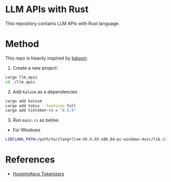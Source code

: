 # LLM APIs with Rust

This repository contains LLM APIs with Rust language.

# Method

This repo is heavily inspired by [kalosm](https://crates.io/crates/kalosm).

1. Create a new project:
```bash
cargo llm_apis
cd ./llm_apis
```

2. Add `Kalosm` as a dependencies
```bash
cargo add kalosm
cargo add tokio --features full
cargo add tiktoken-rs = "0.5.9"
```

3. Run `main.rs` as below.
  - For Windows

```bash
LIBCLANG_PATH=/path/to/clang+llvm-XX.X.XX-x86_64-pc-windows-msvc/lib cargo run --release
```

# References

- [Huggingface Tokenizers](https://github.com/huggingface/tokenizers)